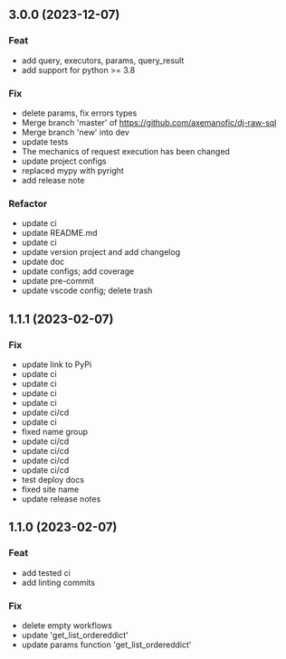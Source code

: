 ## 3.0.0 (2023-12-07)

### Feat

- add query, executors, params, query_result
- add support for python >= 3.8

### Fix

- delete params, fix errors types
- Merge branch 'master' of https://github.com/axemanofic/dj-raw-sql
- Merge branch 'new' into dev
- update tests
- The mechanics of request execution has been changed
- update project configs
- replaced mypy with pyright
- add release note

### Refactor

- update ci
- update README.md
- update ci
- update version project and add changelog
- update doc
- update configs; add coverage
- update pre-commit
- update vscode config; delete trash

## 1.1.1 (2023-02-07)

### Fix

- update link to PyPi
- update ci
- update ci
- update ci
- update ci
- update ci/cd
- update ci
- fixed name group
- update ci/cd
- update ci/cd
- update ci/cd
- update ci/cd
- test deploy docs
- fixed site name
- update release notes

## 1.1.0 (2023-02-07)

### Feat

- add tested ci
- add linting commits

### Fix

- delete empty workflows
- update 'get_list_ordereddict'
- update params function 'get_list_ordereddict'
